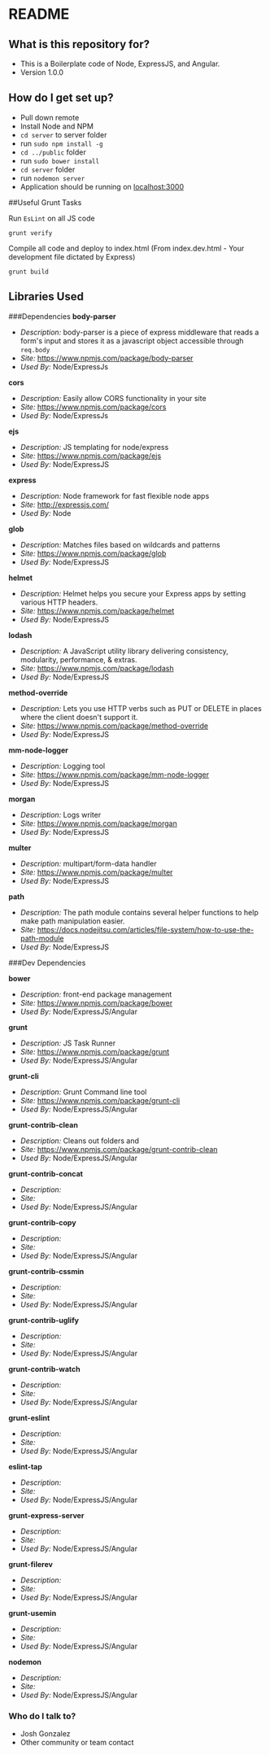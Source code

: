 # README #

## What is this repository for? ###

* This is a Boilerplate code of Node, ExpressJS, and Angular. 
* Version 1.0.0

## How do I get set up? ###

* Pull down remote
* Install Node and NPM
* `cd server` to server folder
* run `sudo npm install -g`
* `cd ../public` folder
* run `sudo bower install`
* `cd server` folder
* run `nodemon server`
* Application should be running on [localhost:3000](http://localhost:3000)

##Useful Grunt Tasks

Run `EsLint` on all JS code
```
grunt verify
```

Compile all code and deploy to index.html (From index.dev.html - Your development file dictated by Express)

```
grunt build
```

## Libraries Used ###

###Dependencies
**body-parser**

* *Description:* body-parser is a piece of express middleware that reads a form's input and stores it as a javascript object accessible through `req.body` 
* *Site:* https://www.npmjs.com/package/body-parser
* *Used By:* Node/ExpressJs

**cors**

* *Description:* Easily allow CORS functionality in your site
* *Site:* https://www.npmjs.com/package/cors
* *Used By:* Node/ExpressJs

**ejs** 

* *Description:* JS templating for node/express
* *Site:* https://www.npmjs.com/package/ejs
* *Used By:* Node/ExpressJS

**express**

* *Description:* Node framework for fast flexible node apps
* *Site:* http://expressjs.com/
* *Used By:* Node

**glob**

* *Description:* Matches files based on wildcards and patterns
* *Site:* https://www.npmjs.com/package/glob
* *Used By:* Node/ExpressJS

**helmet**

* *Description:* Helmet helps you secure your Express apps by setting various HTTP headers.
* *Site:* https://www.npmjs.com/package/helmet
* *Used By:* Node/ExpressJS

**lodash**

* *Description:* A JavaScript utility library delivering consistency, modularity, performance, & extras.
* *Site:* https://www.npmjs.com/package/lodash
* *Used By:* Node/ExpressJS

**method-override**

* *Description:* Lets you use HTTP verbs such as PUT or DELETE in places where the client doesn't support it.
* *Site:* https://www.npmjs.com/package/method-override
* *Used By:* Node/ExpressJS

**mm-node-logger**

* *Description:* Logging tool
* *Site:* https://www.npmjs.com/package/mm-node-logger
* *Used By:* Node/ExpressJS

**morgan**

* *Description:* Logs writer
* *Site:* https://www.npmjs.com/package/morgan
* *Used By:* Node/ExpressJS

**multer** 

* *Description:* multipart/form-data handler
* *Site:* https://www.npmjs.com/package/multer
* *Used By:* Node/ExpressJS

**path**

* *Description:* The path module contains several helper functions to help make path manipulation easier.
* *Site:* https://docs.nodejitsu.com/articles/file-system/how-to-use-the-path-module
* *Used By:* Node/ExpressJS


###Dev Dependencies

**bower**

* *Description:* front-end package management
* *Site:* https://www.npmjs.com/package/bower
* *Used By:* Node/ExpressJS/Angular

**grunt**

* *Description:* JS Task Runner
* *Site:* https://www.npmjs.com/package/grunt
* *Used By:* Node/ExpressJS/Angular

**grunt-cli**

* *Description:* Grunt Command line tool
* *Site:* https://www.npmjs.com/package/grunt-cli
* *Used By:* Node/ExpressJS/Angular

**grunt-contrib-clean**

* *Description:* Cleans out folders and 
* *Site:* https://www.npmjs.com/package/grunt-contrib-clean
* *Used By:* Node/ExpressJS/Angular

**grunt-contrib-concat**

* *Description:* 
* *Site:* 
* *Used By:* Node/ExpressJS/Angular

**grunt-contrib-copy**

* *Description:* 
* *Site:* 
* *Used By:* Node/ExpressJS/Angular

**grunt-contrib-cssmin**

* *Description:* 
* *Site:* 
* *Used By:* Node/ExpressJS/Angular

**grunt-contrib-uglify**

* *Description:* 
* *Site:* 
* *Used By:* Node/ExpressJS/Angular

**grunt-contrib-watch**

* *Description:* 
* *Site:* 
* *Used By:* Node/ExpressJS/Angular

**grunt-eslint**

* *Description:* 
* *Site:* 
* *Used By:* Node/ExpressJS/Angular

**eslint-tap**

* *Description:* 
* *Site:* 
* *Used By:* Node/ExpressJS/Angular

**grunt-express-server**

* *Description:* 
* *Site:* 
* *Used By:* Node/ExpressJS/Angular

**grunt-filerev**

* *Description:* 
* *Site:* 
* *Used By:* Node/ExpressJS/Angular

**grunt-usemin**

* *Description:* 
* *Site:* 
* *Used By:* Node/ExpressJS/Angular

**nodemon**

* *Description:* 
* *Site:* 
* *Used By:* Node/ExpressJS/Angular


### Who do I talk to? ###
* Josh Gonzalez
* Other community or team contact